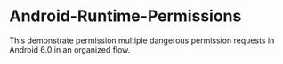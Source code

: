 # Android-Runtime-Permissions

This demonstrate permission multiple dangerous permission requests in Android 6.0 in an organized flow.
